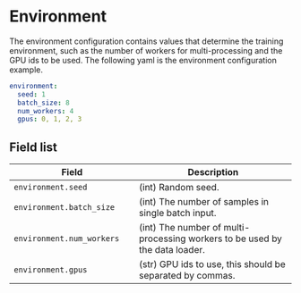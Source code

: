 # Environment

The environment configuration contains values that determine the training environment, such as the number of workers for multi-processing and the GPU ids to be used. The following yaml is the environment configuration example.

```yaml
environment: 
  seed: 1
  batch_size: 8
  num_workers: 4 
  gpus: 0, 1, 2, 3
```

## Field list

| Field <img width=200/> | Description |
|---|---|
| `environment.seed` | (int) Random seed. |
| `environment.batch_size` | (int) The number of samples in single batch input. |
| `environment.num_workers` | (int) The number of multi-processing workers to be used by the data loader. |
| `environment.gpus` | (str) GPU ids to use, this should be separated by commas. |